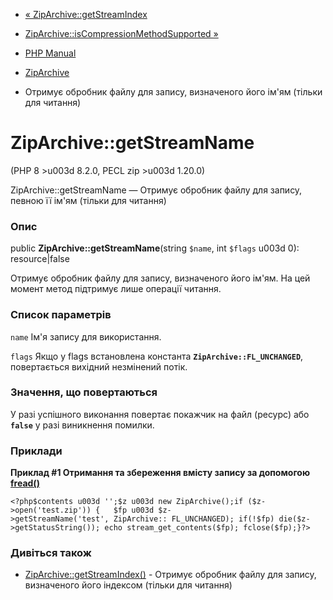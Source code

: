 - [« ZipArchive::getStreamIndex](ziparchive.getstreamindex.md)
- [ZipArchive::isCompressionMethodSupported
»](ziparchive.iscompressionmethoddupported.md)

- [PHP Manual](index.md)
- [ZipArchive](class.ziparchive.md)
- Отримує обробник файлу для запису, визначеного його ім'ям (тільки
для читання)

# ZipArchive::getStreamName

(PHP 8 \>u003d 8.2.0, PECL zip \>u003d 1.20.0)

ZipArchive::getStreamName — Отримує обробник файлу для запису,
певною її ім'ям (тільки для читання)

### Опис

public **ZipArchive::getStreamName**(string `$name`, int `$flags` u003d 0):
resource\|false

Отримує обробник файлу для запису, визначеного його ім'ям. На цей
момент метод підтримує лише операції читання.

### Список параметрів

`name`
Ім'я запису для використання.

`flags`
Якщо у flags встановлена константа **`ZipArchive::FL_UNCHANGED`**,
повертається вихідний незмінений потік.

### Значення, що повертаються

У разі успішного виконання повертає покажчик на файл (ресурс) або
**`false`** у разі виникнення помилки.

### Приклади

**Приклад #1 Отримання та збереження вмісту запису за допомогою
[fread()](function.fread.md)**

` <?php$contents u003d '';$z u003d new ZipArchive();if ($z->open('test.zip')) {   $fp u003d $z->getStreamName('test', ZipArchive:: FL_UNCHANGED); if(!$fp) die($z->getStatusString()); echo stream_get_contents($fp); fclose($fp);}?> `

### Дивіться також

- [ZipArchive::getStreamIndex()](ziparchive.getstreamindex.md) -
Отримує обробник файлу для запису, визначеного його індексом
(тільки для читання)
